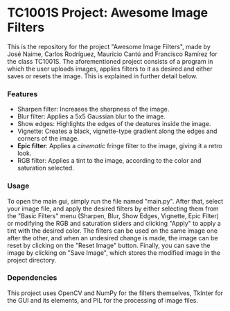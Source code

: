 # TC1001S Project: Awesome Image Filters
This is the repository for the project "Awesome Image Filters", made by José Naime, Carlos Rodríguez, Mauricio Cantú and Francisco Ramírez for the class TC1001S. The aforementioned project consists of a program in which the user uploads images, applies filters to it as desired and either saves or resets the image. This is explained in further detail below.

### Features
* Sharpen filter: Increases the sharpness of the image.
* Blur filter: Applies a 5x5 Gaussian blur to the image.
* Show edges: Highlights the edges of the deatures inside the image.
* Vignette: Creates a black, vignette-type gradient along the edges and corners of the image.
* **Epic filter**: Applies a _cinematic_ fringe filter to the image, giving it a retro look.
* RGB filter: Applies a tint to the image, according to the color and saturation selected.

### Usage
To open the main gui, simply run the file named "main.py". After that, select your image file, and apply the desired filters by either selecting them from the "Basic Filters" menu (Sharpen, Blur, Show Edges, Vignette, Epic Filter) or modifying the RGB and saturation sliders and clicking "Apply" to apply a tint with the desired color. The filters can be used on the same image one after the other, and when an undesired change is made, the image can be reset by clicking on the "Reset Image" button. Finally, you can save the image by clicking on "Save Image", which stores the modified image in the project directory.

### Dependencies
This project uses OpenCV and NumPy for the filters themselves, TkInter for the GUI and its elements, and PIL for the processing of image files.
